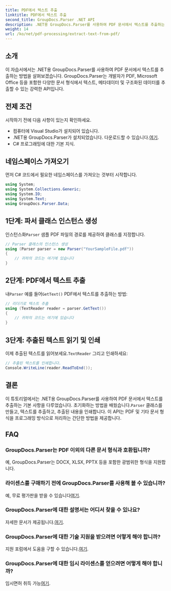 ```yaml
---
title: PDF에서 텍스트 추출
linktitle: PDF에서 텍스트 추출
second_title: GroupDocs.Parser .NET API
description: .NET용 GroupDocs.Parser를 사용하여 PDF 문서에서 텍스트를 추출하는 방법을 알아보세요. 개발자를 위한 단계별 튜토리얼입니다.
weight: 14
url: /ko/net/pdf-processing/extract-text-from-pdf/
---
```

## 소개
이 자습서에서는 .NET용 GroupDocs.Parser를 사용하여 PDF 문서에서 텍스트를 추출하는 방법을 살펴보겠습니다. GroupDocs.Parser는 개발자가 PDF, Microsoft Office 등을 포함한 다양한 문서 형식에서 텍스트, 메타데이터 및 구조화된 데이터를 추출할 수 있는 강력한 API입니다.
## 전제 조건
시작하기 전에 다음 사항이 있는지 확인하세요.
- 컴퓨터에 Visual Studio가 설치되어 있습니다.
-  .NET용 GroupDocs.Parser가 설치되었습니다. 다운로드할 수 있습니다.[여기](https://releases.groupdocs.com/parser/net/).
- C# 프로그래밍에 대한 기본 지식.

## 네임스페이스 가져오기
먼저 C# 코드에서 필요한 네임스페이스를 가져오는 것부터 시작합니다.
```csharp
using System;
using System.Collections.Generic;
using System.IO;
using System.Text;
using GroupDocs.Parser.Data;
```
## 1단계: 파서 클래스 인스턴스 생성
 인스턴스화`Parser` 샘플 PDF 파일의 경로를 제공하여 클래스를 지정합니다.
```csharp
// Parser 클래스의 인스턴스 생성
using (Parser parser = new Parser("YourSampleFile.pdf"))
{
    // 귀하의 코드는 여기에 있습니다
}
```
## 2단계: PDF에서 텍스트 추출
 내`Parser` 예를 들어`GetText()` PDF에서 텍스트를 추출하는 방법:
```csharp
// 리더기로 텍스트 추출
using (TextReader reader = parser.GetText())
{
    // 귀하의 코드는 여기에 있습니다
}
```
## 3단계: 추출된 텍스트 읽기 및 인쇄
 이제 추출된 텍스트를 읽어보세요.`TextReader` 그리고 인쇄하세요:
```csharp
// 추출된 텍스트를 인쇄합니다.
Console.WriteLine(reader.ReadToEnd());
```

## 결론
 이 튜토리얼에서는 .NET용 GroupDocs.Parser를 사용하여 PDF 문서에서 텍스트를 추출하는 기본 사항을 다루었습니다. 초기화하는 방법을 배웠습니다.`Parser` 클래스를 만들고, 텍스트를 추출하고, 추출된 내용을 인쇄합니다. 이 API는 PDF 및 기타 문서 형식을 프로그래밍 방식으로 처리하는 간단한 방법을 제공합니다.

## FAQ
### GroupDocs.Parser는 PDF 이외의 다른 문서 형식과 호환됩니까?
예, GroupDocs.Parser는 DOCX, XLSX, PPTX 등을 포함한 광범위한 형식을 지원합니다.
### 라이센스를 구매하기 전에 GroupDocs.Parser를 사용해 볼 수 있습니까?
 예, 무료 평가판을 받을 수 있습니다[여기](https://releases.groupdocs.com/).
### GroupDocs.Parser에 대한 설명서는 어디서 찾을 수 있나요?
 자세한 문서가 제공됩니다.[여기](https://tutorials.groupdocs.com/parser/net/).
### GroupDocs.Parser에 대한 기술 지원을 받으려면 어떻게 해야 합니까?
 지원 포럼에서 도움을 구할 수 있습니다.[여기](https://forum.groupdocs.com/c/parser/17).
### GroupDocs.Parser에 대한 임시 라이센스를 얻으려면 어떻게 해야 합니까?
 임시면허 취득 가능[여기](https://purchase.groupdocs.com/temporary-license/).